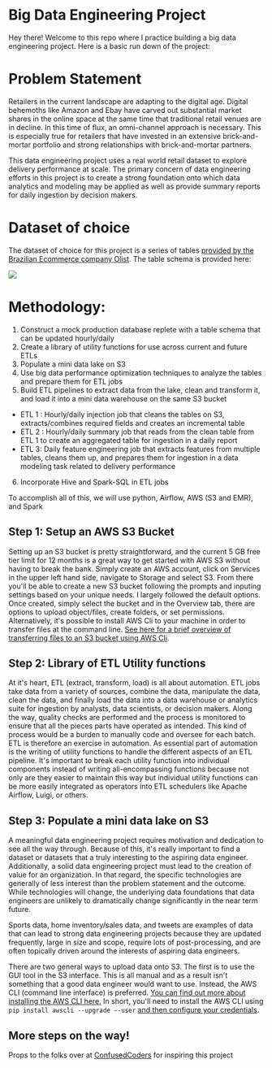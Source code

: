 # Big Data Engineering Project
Hey there! Welcome to this repo where I practice building a big data engineering project. Here is a basic run down of the project:

# Problem Statement
Retailers in the current landscape are adapting to the digital age. Digital behemoths like Amazon and Ebay have carved out substantial market shares in the online space at the same time that traditional retail venues are in decline. In this time of flux, an omni-channel approach is necessary. This is especially true for retailers that have invested in an extensive brick-and-mortar portfolio and strong relationships with brick-and-mortar partners. 

This data engineering project uses a real world retail dataset to explore delivery performance at scale. The primary concern of data engineering efforts in this project is to create a strong foundation onto which data analytics and modeling may be applied as well as provide summary reports for daily ingestion by decision makers. 

# Dataset of choice
The dataset of choice for this project is a series of tables [provided by the Brazilian Ecommerce company Olist](https://www.kaggle.com/olistbr/brazilian-ecommerce/home#olist_orders_dataset.csvhttps://www.kaggle.com/olistbr/brazilian-ecommerce/home#olist_orders_dataset.csv). The table schema is provided here:

![](https://i.imgur.com/HRhd2Y0.png)

# Methodology:
1. Construct a mock production database replete with a table schema that can be updated hourly/daily 
2. Create a library of utility functions for use across current and future ETLs
3. Populate a mini data lake on S3 
4. Use big data performance optimization techniques to analyze the tables and prepare them for ETL jobs
5. Build ETL pipelines to extract data from the lake, clean and transform it, and load it into a mini data warehouse on the same S3 bucket
  * ETL 1 : Hourly/daily injection job that cleans the tables on S3, extracts/combines required fields and creates an incremental table
  * ETL 2 : Hourly/daily summary job that reads from the clean table from ETL 1 to create an aggregated table for ingestion in a daily report
  * ETL 3: Daily feature engineering job that extracts features from multiple tables, cleans them up, and prepares them for ingestion in a data modeling task related to delivery performance
6. Incorporate Hive and Spark-SQL in ETL jobs

To accomplish all of this, we will use python, Airflow, AWS (S3 and EMR), and Spark

## Step 1: Setup an AWS S3 Bucket
Setting up an S3 bucket is pretty straightforward, and the current 5 GB free tier limit for 12 months is a great way to get started with AWS S3 without having to break the bank. Simply create an AWS account, click on Services in the upper left hand side, navigate to Storage and select S3. From there you'll be able to create a new S3 bucket following the prompts and inputing settings based on your unique needs. I largely followed the default options. Once created, simply select the bucket and in the Overview tab, there are options to upload object/files, create folders, or set permissions. Alternatively, it's possible to install AWS Cli to your machine in order to transfer files at the command line. [See here for a brief overview of transferring files to an S3 bucket using AWS Cli](https://confusedcoders.com/data-engineering/how-to-copy-kaggle-data-to-amazon-s3).

## Step 2: Library of ETL Utility functions
At it's heart, ETL (extract, transform, load) is all about automation. ETL jobs take data from a variety of sources, combine the data, manipulate the data, clean the data, and finally load the data into a data warehouse or analytics suite for ingestion by analysts, data scientists, or decision makers. Along the way, quality checks are performed and the process is monitored to ensure that all the pieces parts have operated as intended. This kind of process would be a burden to manually code and oversee for each batch. ETL is therefore an exercise in automation. As essential part of automation is the writing of utility functions to handle the different aspects of an ETL pipeline. It's important to break each utility function into individual components instead of writing all-encompassing functions because not only are they easier to maintain this way but individual utility functions can be more easily integrated as operators into ETL schedulers like Apache Airflow, Luigi, or others. 

## Step 3: Populate a mini data lake on S3
A meaningful data engineering project requires motivation and dedication to see all the way through. Because of this, it's really important to find a dataset or datasets that a truly interesting to the aspiring data engineer. Additionally, a solid data engineering project must lead to the creation of value for an organization. In that regard, the specific technologies are generally of less interest than the problem statement and the outcome. While technologies will change, the underlying data foundations that data engineers are unlikely to dramatically change significantly in the near term future. 

Sports data, home inventory/sales data, and tweets are examples of data that can lead to strong data engineering projects because they are updated frequently, large in size and scope, require lots of post-processing, and are often topically driven around the interests of aspiring data engineers. 

There are two general ways to upload data onto S3. The first is to use the GUI tool in the S3 interface. This is all manual and as a result isn't something that a good data engineer would want to use. Instead, the AWS CLI (command line interface) is preferred. [You can find out more about installing the AWS CLI here.](https://aws.amazon.com/cli/) In short, you'll need to install the AWS CLI using `pip install awscli --upgrade --user` [and then configure your credentials](https://docs.aws.amazon.com/cli/latest/userguide/cli-configure-files.html).

## More steps on the way!




Props to the folks over at [ConfusedCoders](https://confusedcoders.com/) for inspiring this project
